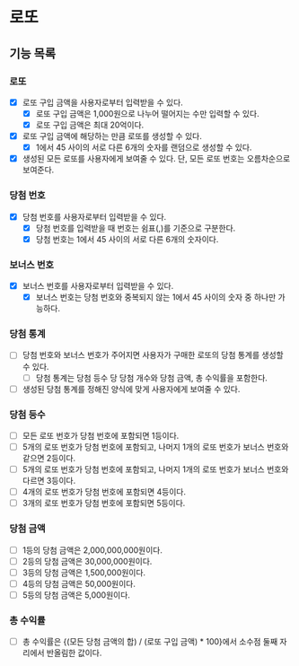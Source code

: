 # 로또

## 기능 목록

### 로또
- [x] 로또 구입 금액을 사용자로부터 입력받을 수 있다.
  - [x] 로또 구입 금액은 1,000원으로 나누어 떨어지는 수만 입력할 수 있다.
  - [x] 로또 구입 금액은 최대 20억이다.
- [x] 로또 구입 금액에 해당하는 만큼 로또를 생성할 수 있다.
  - [x] 1에서 45 사이의 서로 다른 6개의 숫자를 랜덤으로 생성할 수 있다.
- [x] 생성된 모든 로또를 사용자에게 보여줄 수 있다. 단, 모든 로또 번호는 오름차순으로 보여준다.

### 당첨 번호
- [x] 당첨 번호를 사용자로부터 입력받을 수 있다.
  - [x] 당첨 번호를 입력받을 때 번호는 쉼표(,)를 기준으로 구분한다.
  - [x] 당첨 번호는 1에서 45 사이의 서로 다른 6개의 숫자이다.

### 보너스 번호
- [x] 보너스 번호를 사용자로부터 입력받을 수 있다.
  - [x] 보너스 번호는 당첨 번호와 중복되지 않는 1에서 45 사이의 숫자 중 하나만 가능하다.

### 당첨 통계
- [ ] 당첨 번호와 보너스 번호가 주어지면 사용자가 구매한 로또의 당첨 통계를 생성할 수 있다.
  - [ ] 당첨 통계는 당첨 등수 당 당첨 개수와 당첨 금액, 총 수익률을 포함한다.
- [ ] 생성된 당첨 통계를 정해진 양식에 맞게 사용자에게 보여줄 수 있다.

### 당첨 등수
- [ ] 모든 로또 번호가 당첨 번호에 포함되면 1등이다.
- [ ] 5개의 로또 번호가 당첨 번호에 포함되고, 나머지 1개의 로또 번호가 보너스 번호와 같으면 2등이다.
- [ ] 5개의 로또 번호가 당첨 번호에 포함되고, 나머지 1개의 로또 번호가 보너스 번호와 다르면 3등이다.
- [ ] 4개의 로또 번호가 당첨 번호에 포함되면 4등이다.
- [ ] 3개의 로또 번호가 당첨 번호에 포함되면 5등이다.

### 당첨 금액
- [ ] 1등의 당첨 금액은 2,000,000,000원이다.
- [ ] 2등의 당첨 금액은 30,000,000원이다.
- [ ] 3등의 당첨 금액은 1,500,000원이다.
- [ ] 4등의 당첨 금액은 50,000원이다.
- [ ] 5등의 당첨 금액은 5,000원이다.

### 총 수익률
- [ ] 총 수익률은 {(모든 당첨 금액의 합) / (로또 구입 금액) * 100}에서 소수점 둘째 자리에서 반올림한 값이다.